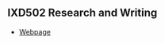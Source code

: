 <h2>IXD502 Research and Writing</h2>

+ [Webpage](https://github.com/sarahjaneowens/IXD502-ResearchandWriting/home.html)